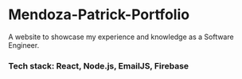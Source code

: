 # Mendoza-Patrick-Portfolio
A website to showcase my experience and knowledge as a Software Engineer.
### Tech stack: React, Node.js, EmailJS, Firebase
